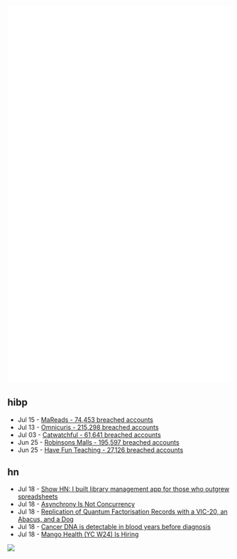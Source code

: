 ![Metrics](https://raw.githubusercontent.com/phixion/phixion/master/metrics.svg)

## hibp

<!--
for https://github.com/phixion/phixion/blob/main/.github/workflows/feeds.yml
-->
<!--START_SECTION:haveibeenpwnd-->
- Jul 15 - [MaReads - 74,453 breached accounts](https://haveibeenpwned.com/Breach/MaReads)
- Jul 13 - [Omnicuris - 215,298 breached accounts](https://haveibeenpwned.com/Breach/Omnicuris)
- Jul 03 - [Catwatchful - 61,641 breached accounts](https://haveibeenpwned.com/Breach/Catwatchful)
- Jun 25 - [Robinsons Malls - 195,597 breached accounts](https://haveibeenpwned.com/Breach/RobinsonsMalls)
- Jun 25 - [Have Fun Teaching - 27,126 breached accounts](https://haveibeenpwned.com/Breach/HaveFunTeaching)
<!--END_SECTION:haveibeenpwnd-->

## hn

<!--
for https://github.com/phixion/phixion/blob/main/.github/workflows/feeds.yml
-->
<!--START_SECTION:hn-->
- Jul 18 - [Show HN: I built library management app for those who outgrew spreadsheets](https://www.librari.io/)
- Jul 18 - [Asynchrony Is Not Concurrency](https://kristoff.it/blog/asynchrony-is-not-concurrency/)
- Jul 18 - [Replication of Quantum Factorisation Records with a VIC-20, an Abacus, and a Dog](https://eprint.iacr.org/2025/1237)
- Jul 18 - [Cancer DNA is detectable in blood years before diagnosis](https://www.sciencenews.org/article/cancer-tumor-dna-blood-test-screening)
- Jul 18 - [Mango Health (YC W24) Is Hiring](https://www.ycombinator.com/companies/mango-health/jobs/3bjIHus-founding-engineer)
<!--END_SECTION:hn-->

<!--
for https://yhype.me
-->
![](https://hit.yhype.me/github/profile?user_id=13013670)
